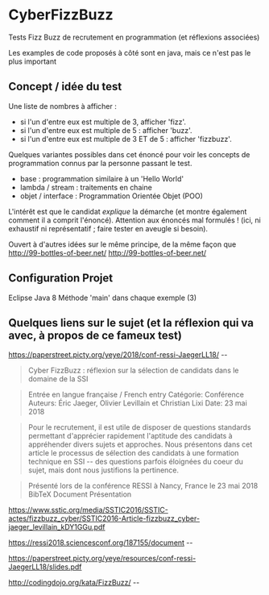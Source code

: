 # CyberFizzBuzz
Tests Fizz Buzz de recrutement en programmation (et réflexions associées)

Les examples de code proposés à côté sont en java, mais ce n'est pas le plus important

## Concept / idée du test

Une liste de nombres à afficher : 
* si l'un d'entre eux est multiple de 3, afficher 'fizz'. 
* si l'un d'entre eux est multiple de 5 : afficher 'buzz'. 
* si l'un d'entre eux est multiple de 3 ET de 5 : afficher 'fizzbuzz'. 

Quelques variantes possibles dans cet énoncé pour voir les concepts de programmation connus par la personne passant le test. 
* base : programmation similaire à un 'Hello World'
* lambda / stream : traitements en chaine
* objet / interface : Programmation Orientée Objet (POO)

L'intérêt est que le candidat *explique* la démarche (et montre également comment il a comprit l'énoncé). Attention aux énoncés mal formulés ! (ici, ni exhaustif ni représentatif ; faire tester en aveugle si besoin). 

Ouvert à d'autres idées sur le même principe, de la même façon que http://99-bottles-of-beer.net/ <http://99-bottles-of-beer.net/>

## Configuration Projet

Eclipse
Java 8
Méthode 'main' dans chaque exemple (3)

## Quelques liens sur le sujet (et la réflexion qui va avec, à propos de ce fameux test)

https://paperstreet.picty.org/yeye/2018/conf-ressi-JaegerLL18/ --

> Cyber FizzBuzz : réflexion sur la sélection de candidats dans le domaine de la SSI

>Entrée en langue française / French entry Catégorie: Conférence Auteurs: Éric Jaeger, Olivier Levillain et Christian Lixi
>Date: 23 mai 2018

>Pour le recrutement, il est utile de disposer de questions standards permettant d'apprécier rapidement l'aptitude des candidats à appréhender divers sujets et approches. Nous présentons dans cet article le processus de sélection des candidats à une formation technique en SSI -- des questions parfois éloignées du coeur du sujet, mais dont nous justifions la pertinence.

>Présenté lors de la conférence RESSI à Nancy, France le 23 mai 2018
>BibTeX Document Présentation

https://www.sstic.org/media/SSTIC2016/SSTIC-actes/fizzbuzz_cyber/SSTIC2016-Article-fizzbuzz_cyber-jaeger_levillain_kDY1GGu.pdf

https://ressi2018.sciencesconf.org/187155/document --

https://paperstreet.picty.org/yeye/resources/conf-ressi-JaegerLL18/slides.pdf

http://codingdojo.org/kata/FizzBuzz/ --

